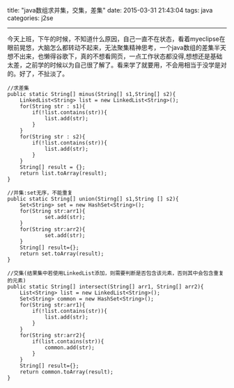 title: "java数组求并集，交集，差集"
date: 2015-03-31 21:43:04
tags: java
categories: j2se

---
> 
今天上班，下午的时候，不知道什么原因，自己一直不在状态，看着myeclipse在眼前晃悠，大脑怎么都转动不起来，无法聚集精神思考，一个java数组的差集半天想不出来，也懒得谷歌下，真的不想看网页，一点工作状态都没得,想想还是基础太差，之前学的时候以为自己很了解了。看来学了就要用，不会用相当于没学是对的。好了，不扯淡了。

```
//求差集
public static String[] minus(String[] s1,String[] s2){
	LinkedList<String> list = new LinkedList<String>();
	for(String str : s1){
    	if(!list.contains(str)){
        	list.add(str);
        }
    }
    for(String str : s2){
    	if(!list.contains(str)){
        	list.add(str);
        }
    }
    String[] result = {};
    return list.toArray(result);
}

//并集:set无序，不能重复
public static String[] union(Stirng[] s1,String [] s2){
	Set<String> set = new HashSet<String>();
    for(String str:arr1){
            set.add(str);
    }
    for(String str:arr2){
            set.add(str);
    }
    String[] result={};
    return set.toArray(result);
}

//交集(结果集中若使用LinkedList添加，则需要判断是否包含该元素，否则其中会包含重复的元素)
public static String[] intersect(String[] arr1, String[] arr2){
    List<String> list = new LinkedList<String>();
    Set<String> common = new HashSet<String>();
    for(String str:arr1){
        if(!list.contains(str)){
            list.add(str);
        }
    }
    for(String str:arr2){
        if(list.contains(str)){
            common.add(str);
        }
    }
    String[] result={};
    return common.toArray(result);
}

```
